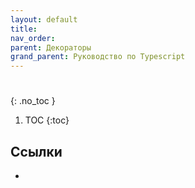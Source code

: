 ```yaml
---
layout: default
title:
nav_order:
parent: Декораторы
grand_parent: Руководство по Typescript
---
```


<!-- prettier-ignore-start -->
# 
{: .no_toc }
<!-- prettier-ignore-end -->

<!-- prettier-ignore -->
1. TOC
{:toc}

## Ссылки

- []()
